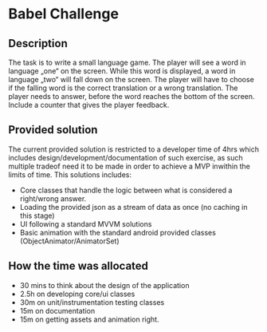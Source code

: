 # Babel Challenge


## Description 
The task is to write a small language game. The player will see a word in language „one“ on the screen. While this word is displayed, a word in language „two“ will fall down on the screen. The player will have to choose if the falling word is the correct translation or a wrong translation. The player needs to answer, before the word reaches the bottom of the screen. Include a counter that gives the player feedback.

## Provided solution

The current provided solution is restricted to a developer time of 4hrs which includes design/development/documentation of such exercise, as such multiple tradeof need it to be made in order to achieve a MVP inwithin the limits of time. This solutions includes:

- Core classes that handle the logic between what is considered a right/wrong answer.
- Loading the provided json as a stream of data as once (no caching in this stage)
- UI following a standard MVVM solutions
- Basic animation with the standard android provided classes (ObjectAnimator/AnimatorSet)


## How the time was allocated

- 30 mins to think about the design of the application
- 2.5h on developing core/ui classes
- 30m on unit/instrumentation testing classes
- 15m on documentation
- 15m on getting assets and animation right. 




